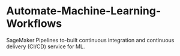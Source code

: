 # Automate-Machine-Learning-Workflows
SageMaker Pipelines to-built continuous integration and continuous delivery (CI/CD) service for ML.
